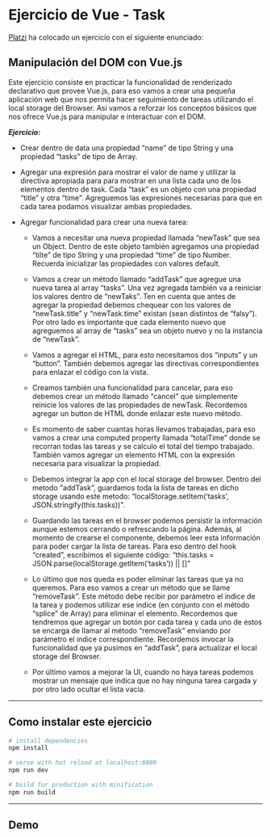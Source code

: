 # Ejercicio de Vue - Task

[Platzi](https://platzi.com) ha colocado un ejercicio con el siguiente enunciado:

## Manipulación del DOM con Vue.js

Este ejercicio consiste en practicar la funcionalidad de renderizado declarativo que provee Vue.js, para eso vamos a crear una pequeña aplicación web que nos permita hacer seguimiento de tareas utilizando el local storage del Browser. Así vamos a reforzar los conceptos básicos que nos ofrece Vue.js para manipular e interactuar con el DOM.

***Ejercicio:***

* Crear dentro de data una propiedad “name” de tipo String y una propiedad “tasks” de tipo de Array.

* Agregar una expresión para mostrar el valor de name y utilizar la directiva apropiada para para mostrar en una lista cada uno de los elementos dentro de task. Cada “task” es un objeto con una propiedad “title” y otra “time”. Agreguemos las expresiones necesarias para que en cada tarea podamos visualizar ambas propiedades.

* Agregar funcionalidad para crear una nueva tarea:
    * Vamos a necesitar una nueva propiedad llamada “newTask” que sea un Object. Dentro de este objeto también agregamos una propiedad “tilte” de tipo String y una propiedad “time” de tipo Number. Recuerda inicializar las propiedades con valores default.

   * Vamos a crear un método llamado “addTask” que agregue una nueva tarea al array “tasks”. Una vez agregada también va a reiniciar los valores dentro de “newTaks”. Ten en cuenta que antes de agregar la propiedad debemos chequear con los valores de “newTask.title” y “newTask.time” existan (sean distintos de “falsy”). Por otro lado es importante que cada elemento nuevo que agreguemos al array de “tasks” sea un objeto nuevo y no la instancia de “newTask”.

   * Vamos a agregar el HTML, para esto necesitamos dos “inputs” y un “button”. También debemos agregar las directivas correspondientes para enlazar el código con la vista.

   * Creamos también una funcionalidad para cancelar, para eso debemos crear un método llamado “cancel” que simplemente reinicie los valores de las propiedades de newTask. Recordemos agregar un button de HTML donde enlazar este nuevo método.

   * Es momento de saber cuantas horas llevamos trabajadas, para eso vamos a crear una computed property llamada “totalTime” donde se recorran todas las tareas y se calculo el total del tiempo trabajado. También vamos agregar un elemento HTML con la expresión necesaria para visualizar la propiedad.

   * Debemos integrar la app con el local storage del browser. Dentro del metodo “addTask”, guardamos toda la lista de tareas en dicho storage usando este metodo: “localStorage.setItem(‘tasks’, JSON.stringify(this.tasks))”.

   * Guardando las tareas en el browser podemos persistir la información aunque estemos cerrando o refrescando la página. Además, al momento de crearse el componente, debemos leer esta información para poder cargar la lista de tareas. Para eso dentro del hook “created”, escribimos el siguiente código: “this.tasks = JSON.parse(localStorage.getItem(‘tasks’)) || []”

   * Lo último que nos queda es poder eliminar las tareas que ya no queremos. Para eso vamos a crear un método que se llame “removeTask”. Este método debe recibir por parámetro el indice de la tarea y podemos utilizar ese indice (en conjunto con el método “splice” de Array) para eliminar el elemento. Recordemos que tendremos que agregar un botón por cada tarea y cada uno de estos se encarga de llamar al método “removeTask” enviando por parámetro el indice correspondiente. Recordemos invocar la funcionalidad que ya pusimos en “addTask”, para actualizar el local storage del Browser.

   * Por último vamos a mejorar la UI, cuando no haya tareas podemos mostrar un mensaje que indica que no hay ninguna tarea cargada y por otro lado ocultar el lista vacía.

---

## Como instalar este ejercicio

``` bash
# install dependencies
npm install

# serve with hot reload at localhost:8080
npm run dev

# build for production with minification
npm run build
```

---

## Demo
